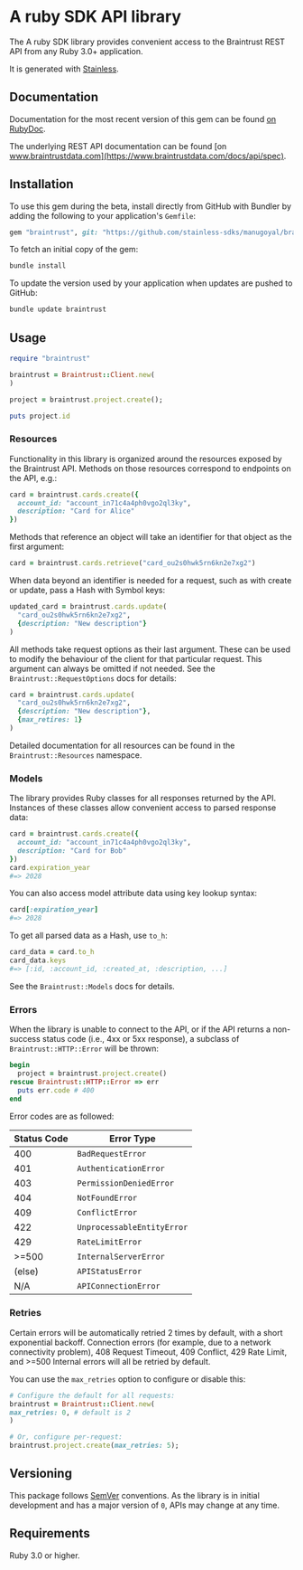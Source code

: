 # A ruby SDK API library

The A ruby SDK library provides convenient access to the Braintrust REST API from any Ruby 3.0+
application.

It is generated with [Stainless](https://www.stainlessapi.com/).

## Documentation

Documentation for the most recent version of this gem can be found [on RubyDoc](https://rubydoc.info/github/stainless-sdks/manugoyal/braintrust-sdk-kotlin-ruby).

The underlying REST API documentation can be found [on www.braintrustdata.com](https://www.braintrustdata.com/docs/api/spec).

## Installation

To use this gem during the beta, install directly from GitHub with Bundler by
adding the following to your application's `Gemfile`:

```ruby
gem "braintrust", git: "https://github.com/stainless-sdks/manugoyal/braintrust-sdk-kotlin-ruby", branch: "main"
```

To fetch an initial copy of the gem:

```sh
bundle install
```

To update the version used by your application when updates are pushed to
GitHub:

```sh
bundle update braintrust
```

## Usage

```ruby
require "braintrust"

braintrust = Braintrust::Client.new(
)

project = braintrust.project.create();

puts project.id
```

### Resources

Functionality in this library is organized around the resources exposed by the
Braintrust API. Methods on those resources correspond to endpoints on the API,
e.g.:

```ruby
card = braintrust.cards.create({
  account_id: "account_in71c4a4ph0vgo2ql3ky",
  description: "Card for Alice"
})
```

Methods that reference an object will take an identifier for that object as
the first argument:

```ruby
card = braintrust.cards.retrieve("card_ou2s0hwk5rn6kn2e7xg2")
```

When data beyond an identifier is needed for a request, such as with create or
update, pass a Hash with Symbol keys:

```ruby
updated_card = braintrust.cards.update(
  "card_ou2s0hwk5rn6kn2e7xg2",
  {description: "New description"}
)
```

All methods take request options as their last argument. These can be used to
modify the behaviour of the client for that particular request. This argument
can always be omitted if not needed. See the `Braintrust::RequestOptions`
docs for details:

```ruby
card = braintrust.cards.update(
  "card_ou2s0hwk5rn6kn2e7xg2",
  {description: "New description"},
  {max_retires: 1}
)
```

Detailed documentation for all resources can be found in the `Braintrust::Resources`
namespace.

### Models

The library provides Ruby classes for all responses returned by the API.
Instances of these classes allow convenient access to parsed response data:

```ruby
card = braintrust.cards.create({
  account_id: "account_in71c4a4ph0vgo2ql3ky",
  description: "Card for Bob"
})
card.expiration_year
#=> 2028
```

You can also access model attribute data using key lookup syntax:

```ruby
card[:expiration_year]
#=> 2028
```

To get all parsed data as a Hash, use `to_h`:

```ruby
card_data = card.to_h
card_data.keys
#=> [:id, :account_id, :created_at, :description, ...]
```

See the `Braintrust::Models` docs for details.

### Errors

When the library is unable to connect to the API, or if the API returns a
non-success status code (i.e., 4xx or 5xx response), a subclass of
`Braintrust::HTTP::Error` will be thrown:

```ruby
begin
  project = braintrust.project.create()
rescue Braintrust::HTTP::Error => err
  puts err.code # 400
end
```

Error codes are as followed:

| Status Code | Error Type                 |
| ----------- | -------------------------- |
| 400         | `BadRequestError`          |
| 401         | `AuthenticationError`      |
| 403         | `PermissionDeniedError`    |
| 404         | `NotFoundError`            |
| 409         | `ConflictError`            |
| 422         | `UnprocessableEntityError` |
| 429         | `RateLimitError`           |
| >=500       | `InternalServerError`      |
| (else)      | `APIStatusError`           |
| N/A         | `APIConnectionError`       |

### Retries

Certain errors will be automatically retried 2 times by default, with a short
exponential backoff. Connection errors (for example, due to a network
connectivity problem), 408 Request Timeout, 409 Conflict, 429 Rate Limit,
and >=500 Internal errors will all be retried by default.

You can use the `max_retries` option to configure or disable this:

```ruby
# Configure the default for all requests:
braintrust = Braintrust::Client.new(
max_retries: 0, # default is 2
)

# Or, configure per-request:
braintrust.project.create(max_retries: 5);
```

## Versioning

This package follows [SemVer](https://semver.org/spec/v2.0.0.html) conventions. As the
library is in initial development and has a major version of `0`, APIs may change
at any time.

## Requirements

Ruby 3.0 or higher.
